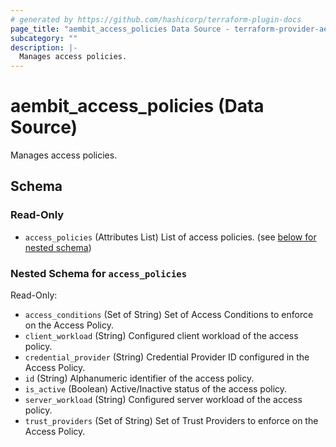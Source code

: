 ```yaml
---
# generated by https://github.com/hashicorp/terraform-plugin-docs
page_title: "aembit_access_policies Data Source - terraform-provider-aembit"
subcategory: ""
description: |-
  Manages access policies.
---
```


# aembit_access_policies (Data Source)

Manages access policies.



<!-- schema generated by tfplugindocs -->
## Schema

### Read-Only

- `access_policies` (Attributes List) List of access policies. (see [below for nested schema](#nestedatt--access_policies))

<a id="nestedatt--access_policies"></a>
### Nested Schema for `access_policies`

Read-Only:

- `access_conditions` (Set of String) Set of Access Conditions to enforce on the Access Policy.
- `client_workload` (String) Configured client workload of the access policy.
- `credential_provider` (String) Credential Provider ID configured in the Access Policy.
- `id` (String) Alphanumeric identifier of the access policy.
- `is_active` (Boolean) Active/Inactive status of the access policy.
- `server_workload` (String) Configured server workload of the access policy.
- `trust_providers` (Set of String) Set of Trust Providers to enforce on the Access Policy.
